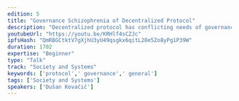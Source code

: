 ```yaml
---
edition: 5
title: "Governance Schizophrenia of Decentralized Protocol"
description: "Decentralized protocol has conflicting needs of governance during its life-cycle. In the early stages, the protocol needs fast, flexible and focused development. Such is usually achieved by the founding team controlling both roadmap and team composition. Autocratic leadership enables the protocol effective bootstrapping and fast time to market. As the protocol matures, more and more people become dependent on it. Characteristics of being fast, flexible (and centralized) transforms from an advantage to the unwanted feature. People who build their businesses and lock-in their future on chosen platform are not willing to undertake risk of their lives being governed by nontransparent organization. So, how can it be addressed? Building decentralized protocol with the governance transformation process in mind (from day one) is the answer. Let's elaborate on the most efficient and non-destructive governance transformation model that would put order to the noise of the protocol schizophrenic needs. From foundation to algorithmic democracy (DAO)..."
youtubeUrl: "https://youtu.be/KRHlf4sCZJc"
ipfsHash: "QmRBGCtktV7gXjhU3yU49qsgkx6qitL28e5Zo8yPg1P39W"
duration: 1702
expertise: "Beginner"
type: "Talk"
track: "Society and Systems"
keywords: ['protocol',' governance',' general']
tags: ['Society and Systems']
speakers: ['Dušan Kovačič']
---
```

